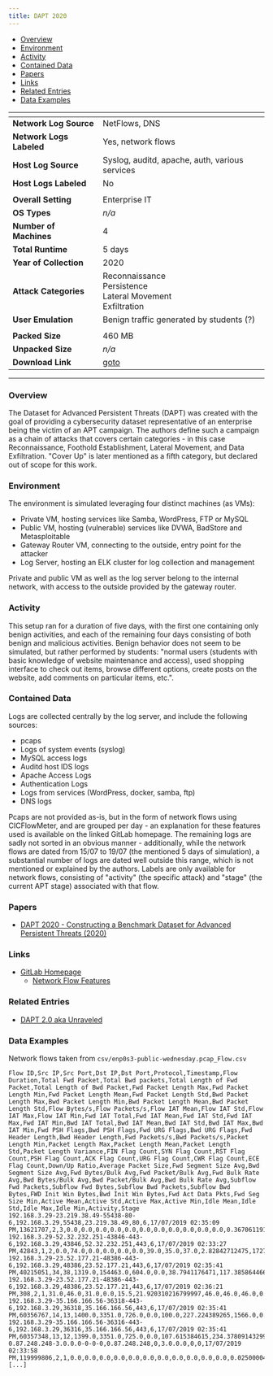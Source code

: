```yaml
---
title: DAPT 2020
---
```


- [Overview](#overview)
- [Environment](#environment)
- [Activity](#activity)
- [Contained Data](#contained-data)
- [Papers](#papers)
- [Links](#links)
- [Related Entries](#related-entries)
- [Data Examples](#data-examples)

| <!-- -->                 | <!-- -->                                                             |
|--------------------------|----------------------------------------------------------------------|
| **Network Log Source**   | NetFlows, DNS                                                   |
| **Network Logs Labeled** | Yes, network flows                                                   |
| **Host Log Source**      | Syslog, auditd, apache, auth, various services                       |
| **Host Logs Labeled**    | No                                                                   |
|                          |                                                                      |
| **Overall Setting**      | Enterprise IT                                                        |
| **OS Types**             | _n/a_                                                                |
| **Number of Machines**   | 4                                                                    |
| **Total Runtime**        | 5 days                                                               |
| **Year of Collection**   | 2020                                                                 |
| **Attack Categories**    | Reconnaissance<br/>Persistence<br/>Lateral Movement<br/>Exfiltration |
| **User Emulation**       | Benign traffic generated by students (?)                             |
|                          |                                                                      |
| **Packed Size**          | 460 MB                                                               |
| **Unpacked Size**        | _n/a_                                                                |
| **Download Link**        | [goto](https://gitlab.com/asu22/dapt2020)                            |

***

### Overview

The Dataset for Advanced Persistent Threats (DAPT) was created with the goal of providing a cybersecurity dataset
representative of an enterprise being the victim of an APT campaign.
The authors define such a campaign as a chain of attacks that covers certain categories - in this case Reconnaissance,
Foothold Establishment, Lateral Movement, and Data Exfiltration.
"Cover Up" is later mentioned as a fifth category, but declared out of scope for this work.

### Environment

The environment is simulated leveraging four distinct machines (as VMs):

- Private VM, hosting services like Samba, WordPress, FTP or MySQL
- Public VM, hosting (vulnerable) services like DVWA, BadStore and Metasploitable
- Gateway Router VM, connecting to the outside, entry point for the attacker
- Log Server, hosting an ELK cluster for log collection and management

Private and public VM as well as the log server belong to the internal network, with access to the outside provided by
the gateway router.

### Activity

This setup ran for a duration of five days, with the first one containing only benign activities, and each of the
remaining four days consisting of both benign and malicious activities.
Benign behavior does not seem to be simulated, but rather performed by students: "normal users (students with basic
knowledge of website maintenance and access), used shopping interface to check out items, browse different options,
create posts on the website, add comments on particular items, etc.".

### Contained Data

Logs are collected centrally by the log server, and include the following sources:

- pcaps
- Logs of system events (syslog)
- MySQL access logs
- Auditd host IDS logs
- Apache Access Logs
- Authentication Logs
- Logs from services (WordPress, docker, samba, ftp)
- DNS logs

Pcaps are not provided as-is, but in the form of network flows using CICFlowMeter, and are grouped per day - an
explanation for these features used is available on the linked GitLab homepage.
The remaining logs are sadly not sorted in an obvious manner - additionally, while the network flows are dated from
15/07 to 19/07 (the mentioned 5 days of simulation), a substantial number of logs are dated well outside this range,
which is not mentioned or explained by the authors.
Labels are only available for network flows, consisting of "activity" (the specific attack) and "stage" (the current APT
stage) associated with that flow.

### Papers

- [DAPT 2020 - Constructing a Benchmark Dataset for Advanced Persistent Threats (2020)](https://doi.org/10.1007/978-3-030-59621-7_8)

### Links

- [GitLab Homepage](https://gitlab.com/asu22/dapt2020)
    - [Network Flow Features](https://gitlab.com/asu22/dapt2020/-/blob/main/csv/README.md?ref_type=heads)

### Related Entries

- [DAPT 2.0 aka Unraveled](unraveled.md)

### Data Examples

Network flows taken from `csv/enp0s3-public-wednesday.pcap_Flow.csv`

```
Flow ID,Src IP,Src Port,Dst IP,Dst Port,Protocol,Timestamp,Flow Duration,Total Fwd Packet,Total Bwd packets,Total Length of Fwd Packet,Total Length of Bwd Packet,Fwd Packet Length Max,Fwd Packet Length Min,Fwd Packet Length Mean,Fwd Packet Length Std,Bwd Packet Length Max,Bwd Packet Length Min,Bwd Packet Length Mean,Bwd Packet Length Std,Flow Bytes/s,Flow Packets/s,Flow IAT Mean,Flow IAT Std,Flow IAT Max,Flow IAT Min,Fwd IAT Total,Fwd IAT Mean,Fwd IAT Std,Fwd IAT Max,Fwd IAT Min,Bwd IAT Total,Bwd IAT Mean,Bwd IAT Std,Bwd IAT Max,Bwd IAT Min,Fwd PSH Flags,Bwd PSH Flags,Fwd URG Flags,Bwd URG Flags,Fwd Header Length,Bwd Header Length,Fwd Packets/s,Bwd Packets/s,Packet Length Min,Packet Length Max,Packet Length Mean,Packet Length Std,Packet Length Variance,FIN Flag Count,SYN Flag Count,RST Flag Count,PSH Flag Count,ACK Flag Count,URG Flag Count,CWR Flag Count,ECE Flag Count,Down/Up Ratio,Average Packet Size,Fwd Segment Size Avg,Bwd Segment Size Avg,Fwd Bytes/Bulk Avg,Fwd Packet/Bulk Avg,Fwd Bulk Rate Avg,Bwd Bytes/Bulk Avg,Bwd Packet/Bulk Avg,Bwd Bulk Rate Avg,Subflow Fwd Packets,Subflow Fwd Bytes,Subflow Bwd Packets,Subflow Bwd Bytes,FWD Init Win Bytes,Bwd Init Win Bytes,Fwd Act Data Pkts,Fwd Seg Size Min,Active Mean,Active Std,Active Max,Active Min,Idle Mean,Idle Std,Idle Max,Idle Min,Activity,Stage
192.168.3.29-23.219.38.49-55438-80-6,192.168.3.29,55438,23.219.38.49,80,6,17/07/2019 02:35:09 PM,13621707,2,3,0.0,0.0,0.0,0.0,0.0,0.0,0.0,0.0,0.0,0.0,0.0,0.367061191376,3405426.75,4812396.59671,10224310.0,15786.0,3381611.0,3381611.0,0.0,3381611.0,3381611.0,10255969.0,5127984.5,7229740.45224,10240183.0,15786.0,0,0,0,0,64,96,0.146824476551,0.220236714826,0.0,0.0,0.0,0.0,0.0,0,0,0,0,1,0,0,0,1.0,0.0,0.0,0.0,0,0,0,0,0,0,2,0,3,0,-1,294,0,0,15786.0,0.0,15786.0,15786.0,10224310.0,0.0,10224310.0,10224310.0,Normal,Benign
192.168.3.29-52.32.232.251-43846-443-6,192.168.3.29,43846,52.32.232.251,443,6,17/07/2019 02:33:27 PM,42843,1,2,0.0,74.0,0.0,0.0,0.0,0.0,39.0,35.0,37.0,2.82842712475,1727.23665476,70.0231076255,21421.5,30236.5930703,42802.0,41.0,0.0,0.0,0.0,0.0,0.0,42802.0,42802.0,0.0,42802.0,42802.0,0,1,0,0,32,64,23.3410358752,46.6820717503,0.0,39.0,28.25,18.927493230699998,358.25,0,0,0,1,1,0,0,0,2.0,37.6666666667,0.0,37.0,0,0,0,0,0,0,1,0,2,74,-1,118,0,0,0.0,0.0,0.0,0.0,0.0,0.0,0.0,0.0,Normal,Benign
192.168.3.29-23.52.177.21-48386-443-6,192.168.3.29,48386,23.52.177.21,443,6,17/07/2019 02:35:41 PM,40215051,34,38,1319.0,154463.0,604.0,0.0,38.7941176471,117.385864466,13032.0,0.0,4064.81578947,3923.31162416,3873.7237956,1.79037445458,566409.169014,4739207.87646,39937006.0,9.0,40201818.0,1218236.90909,6950749.31165,39937058.0,35.0,40215051.0,1086893.27027,6572656.5157900015,39986014.0,19.0,0,0,0,0,1088,1232,0.8454546035510001,0.944919851028,0.0,13032.0,2134.0,3467.00436256,12020119.25,0,1,0,0,0,0,0,0,1.0,2163.63888889,38.7941176471,4064.81578947,0,0,0,0,0,0,34,1319,38,154463,-1,264,6,0,277958.0,0.0,277958.0,277958.0,39937006.0,0.0,39937006.0,39937006.0,Normal,Benign
192.168.3.29-23.52.177.21-48386-443-6,192.168.3.29,48386,23.52.177.21,443,6,17/07/2019 02:36:21 PM,308,2,1,31.0,46.0,31.0,0.0,15.5,21.920310216799997,46.0,46.0,46.0,0.0,250000.0,9740.25974026,154.0,127.279220614,244.0,64.0,64.0,64.0,0.0,64.0,64.0,0.0,0.0,0.0,0.0,0.0,0,1,0,0,64,32,6493.50649351,3246.75324675,0.0,46.0,30.75,21.6852484422,470.25,0,0,0,1,1,0,0,0,0.0,41.0,15.5,46.0,0,0,0,0,0,0,2,31,1,46,-1,1444,1,0,0.0,0.0,0.0,0.0,0.0,0.0,0.0,0.0,Normal,Benign
192.168.3.29-35.166.166.56-36318-443-6,192.168.3.29,36318,35.166.166.56,443,6,17/07/2019 02:35:41 PM,60356767,14,13,1400.0,3351.0,726.0,0.0,100.0,227.224389265,1566.0,0.0,257.769230769,559.304799706,78.7152830767,0.447340063791,2321414.11538,4292337.46351,10198459.0,11.0,60314624.0,4639586.4615400005,5204739.05298,10240112.0,152.0,60356174.0,5029681.166669998,5234408.022419998,10240302.0,412.0,0,0,0,0,448,432,0.231954107151,0.21538595664,0.0,1566.0,169.678571429,413.776917314,171211.337302,0,1,0,0,0,0,0,0,0.0,175.962962963,100.0,257.769230769,0,0,0,0,0,0,14,1400,13,3351,-1,124,4,0,58797.1666667,41584.0185332,143680.0,41653.0,10000565.1667,356527.4967570001,10198459.0,9290250.0,Normal,Benign
192.168.3.29-35.166.166.56-36316-443-6,192.168.3.29,36316,35.166.166.56,443,6,17/07/2019 02:35:41 PM,60357348,13,12,1399.0,3351.0,725.0,0.0,107.615384615,234.37809143299998,3014.0,0.0,279.25,864.292472068,78.6979573721,0.414199775643,2514889.5,4417205.88404,10197659.0,12.0,60314634.0,5026219.5,5237027.23113,10240181.0,120.0,60356339.0,5486939.90909,5231849.26686,10240419.0,1658.0,0,0,0,0,416,400,0.215383883334,0.198815892309,0.0,3014.0,182.692307692,603.149916305,363789.821538,0,1,0,0,0,0,0,0,0.0,190.0,107.615384615,279.25,0,0,0,0,0,0,13,1399,12,3351,-1,124,4,0,60124.6666667,42696.81756130001,147279.0,42522.0,9999265.16667,356332.788651,10197659.0,9289242.0,Normal,Benign
0.87.248.248-3.0.0.0-0-0-0,0.87.248.248,0,3.0.0.0,0,0,17/07/2019 02:33:58 PM,119999806,2,1,0.0,0.0,0.0,0.0,0.0,0.0,0.0,0.0,0.0,0.0,0.0,0.0250000404167,59999903.0,19.7989898732,59999917.0,59999889.0,59999917.0,59999917.0,0.0,59999917.0,59999917.0,0.0,0.0,0.0,0.0,0.0,0,0,0,0,0,0,0.0166666936112,0.00833334680558,0.0,0.0,0.0,0.0,0.0,0,0,0,0,0,0,0,0,0.0,0.0,0.0,0.0,0,0,0,0,0,0,2,0,1,0,-1,-1,0,0,0.0,0.0,0.0,0.0,59999903.0,19.7989898732,59999917.0,59999889.0,Normal,Benign
[...]
```